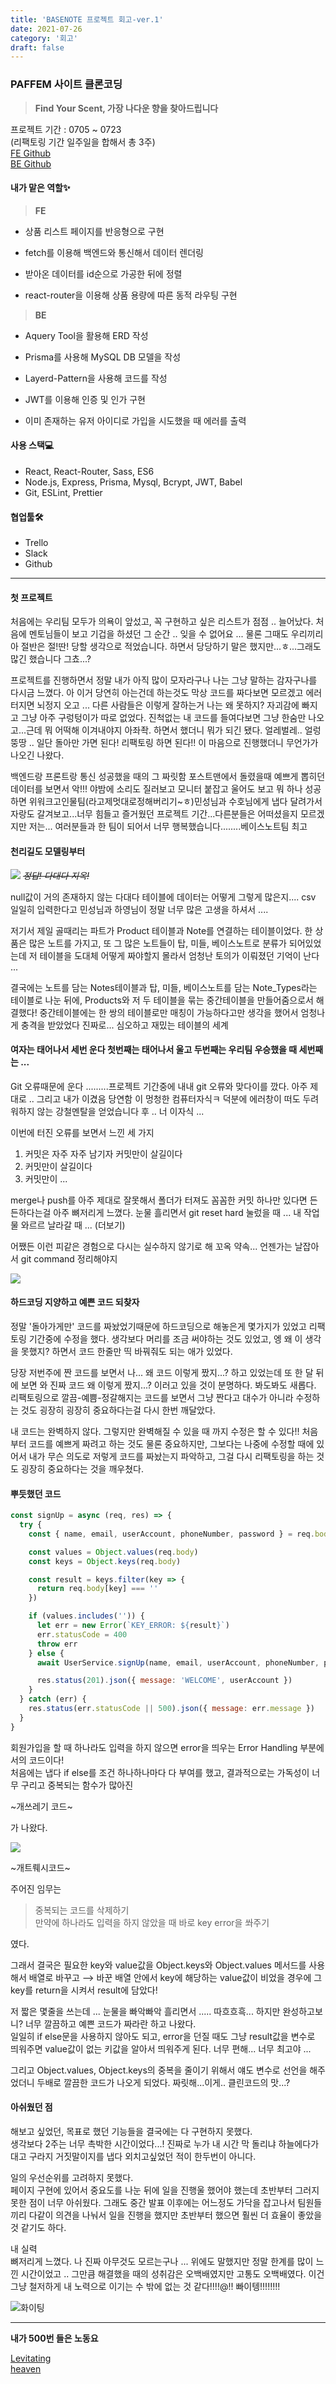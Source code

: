 ```yaml
---
title: 'BASENOTE 프로젝트 회고-ver.1'
date: 2021-07-26
category: '회고'
draft: false
---
```


### PAFFEM 사이트 클론코딩

> **Find Your Scent, 가장 나다운 향을 찾아드립니다**

프로젝트 기간 : 0705 ~ 0723  
 (리팩토링 기간 일주일을 합해서 총 3주)  
 [FE Github](https://github.com/wecode-bootcamp-korea/fullstack1-1st-BaseNote-frontend)  
 [BE Github](https://github.com/wecode-bootcamp-korea/fullstack1-1st-BaseNote-backend)

#### 내가 맡은 역할✨

> **FE**

- 상품 리스트 페이지를 반응형으로 구현

- fetch를 이용해 백엔드와 통신해서 데이터 렌더링

- 받아온 데이터를 id순으로 가공한 뒤에 정렬

- react-router을 이용해 상품 용량에 따른 동적 라우팅 구현

> **BE**

- Aquery Tool을 활용해 ERD 작성

- Prisma를 사용해 MySQL DB 모델을 작성

- Layerd-Pattern을 사용해 코드를 작성

- JWT를 이용해 인증 및 인가 구현

- 이미 존재하는 유저 아이디로 가입을 시도했을 때 에러를 출력

#### 사용 스택💻

- React, React-Router, Sass, ES6
- Node.js, Express, Prisma, Mysql, Bcrypt, JWT, Babel
- Git, ESLint, Prettier

#### 협업툴🛠

- Trello
- Slack
- Github

---

#### **첫 프로젝트**

처음에는 우리팀 모두가 의욕이 앞섰고, 꼭 구현하고 싶은 리스트가 점점 .. 늘어났다. 처음에 멘토님들이 보고 기겁을 하셨던 그 순간 .. 잊을 수 없어요 ... 물론 그때도 우리끼리 아 절반은 절!딴! 당할 생각으로 적었습니다. 하면서 당당하기 말은 했지만...ㅎ...그래도 많긴 했습니다 그쵸...?

프로젝트를 진행하면서 정말 내가 아직 많이 모자라구나 나는 그냥 말하는 감자구나를 다시금 느꼈다. 아 이거 당연히 아는건데 하는것도 막상 코드를 짜다보면 모르겠고 에러 터지면 뇌정지 오고 ... 다른 사람들은 이렇게 잘하는거 나는 왜 못하지? 자괴감에 빠지고 그냥 아주 구렁텅이가 따로 없었다. 진척없는 내 코드를 들여다보면 그냥 한숨만 나오고...근데 뭐 어떡해 이겨내야지 아좌좍. 하면서 했더니 뭐가 되긴 됐다. 얼레벌레.. 얼렁뚱땅 .. 일단 돌아만 가면 된다! 리팩토링 하면 된다!! 이 마음으로 진행했더니 무언가가 나오긴 나왔다.

백엔드랑 프론트랑 통신 성공했을 때의 그 짜릿함 포스트맨에서 돌렸을때 예쁘게 뽑히던 데이터를 보면서 악!!! 야밤에 소리도 질러보고 모니터 붙잡고 울어도 보고 뭐 하나 성공하면 위워크고인물팀(라고제멋대로정해버리기~ㅎ)민성님과 수호님에게 냅다 달려가서 자랑도 갈겨보고...너무 힘들고 즐거웠던 프로젝트 기간...다른분들은 어떠셨을지 모르겠지만 저는... 여러분들과 한 팀이 되어서 너무 행복했습니다........베이스노트팀 최고

#### **천리길도 모델링부터**

![](./images/basenote_erd.png)
_~~정답! 다대다 지옥!~~_

null값이 거의 존재하지 않는 다대다 테이블에 데이터는 어떻게 그렇게 많은지.... csv 일일히 입력한다고 민성님과 하영님이 정말 너무 많은 고생을 하셔서 ....

저기서 제일 골때리는 파트가 Product 테이블과 Note를 연결하는 테이블이었다. 한 상품은 많은 노트를 가지고, 또 그 많은 노트들이 탑, 미들, 베이스노트로 분류가 되어있었는데 저 테이블을 도대체 어떻게 짜야할지 몰라서 엄청난 토의가 이뤄졌던 기억이 난다 ...

결국에는 노트를 담는 Notes테이블과 탑, 미들, 베이스노트를 담는 Note_Types라는 테이블로 나눈 뒤에, Products와 저 두 테이블을 묶는 중간테이블을 만들어줌으로서 해결했다! 중간테이블에는 한 쌍의 테이블로만 매칭이 가능하다고만 생각을 했어서 엄청나게 충격을 받았었다 진짜로... 심오하고 재밌는 테이블의 세계

#### **여자는 태어나서 세번 운다 첫번째는 태어나서 울고 두번째는 우리팀 우승했을 때 세번째는 ...**

Git 오류때문에 운다 .........프로젝트 기간중에 내내 git 오류와 맞다이를 깠다. 아주 제대로 .. 그리고 내가 이겼음 당연함 이 멍청한 컴퓨터자식ㅋ 덕분에 에러창이 떠도 두려워하지 않는 강철멘탈을 얻었습니다 후 .. 너 이자식 ...

이번에 터진 오류를 보면서 느낀 세 가지

1.  커밋은 자주 자주 남기자 커밋만이 살길이다
2.  커밋만이 살길이다
3.  커밋만이 ...

merge나 push를 아주 제대로 잘못해서 폴더가 터져도 꼼꼼한 커밋 하나만 있다면 든든하다는걸 아주 뼈저리게 느꼈다. 눈물 흘리면서 git reset hard 눌렀을 때 ... 내 작업물 와르르 날라갈 때 ... (더보기)

어쨌든 이런 피같은 경험으로 다시는 실수하지 않기로 해 꼬옥 약속... 언젠가는 날잡아서 git command 정리해야지

![](https://pics.me.me/in-case-of-fire-0-1-git-commit-2-git-41937106.png)

#### **하드코딩 지양하고 예쁜 코드 되찾자**

정말 '돌아가게만' 코드를 짜놨었기때문에 하드코딩으로 해놓은게 몇가지가 있었고 리팩토링 기간중에 수정을 했다. 생각보다 머리를 조금 써야하는 것도 있었고, 엥 왜 이 생각을 못했지? 하면서 코드 한줄만 띡 바꿔줘도 되는 애가 있었다.

당장 저번주에 짠 코드를 보면서 나... 왜 코드 이렇게 짰지...? 하고 있었는데 또 한 달 뒤에 보면 와 진짜 코드 왜 이렇게 짰지...? 이러고 있을 것이 분명하다. 봐도봐도 새롭다. 리팩토링으로 깔끔-예쁨-정갈해지는 코드를 보면서 그냥 짠다고 대수가 아니라 수정하는 것도 굉장히 굉장히 중요하다는걸 다시 한번 깨달았다.

내 코드는 완벽하지 않다. 그렇지만 완벽해질 수 있을 때 까지 수정은 할 수 있다!! 처음부터 코드를 예쁘게 짜려고 하는 것도 물론 중요하지만, 그보다는 나중에 수정할 때에 있어서 내가 무슨 의도로 저렇게 코드를 짜놨는지 파악하고, 그걸 다시 리팩토링을 하는 것도 굉장히 중요하다는 것을 깨우쳤다.

#### **뿌듯했던 코드**

```javascript
const signUp = async (req, res) => {
  try {
    const { name, email, userAccount, phoneNumber, password } = req.body

    const values = Object.values(req.body)
    const keys = Object.keys(req.body)

    const result = keys.filter(key => {
      return req.body[key] === ''
    })

    if (values.includes('')) {
      let err = new Error(`KEY_ERROR: ${result}`)
      err.statusCode = 400
      throw err
    } else {
      await UserService.signUp(name, email, userAccount, phoneNumber, password)

      res.status(201).json({ message: 'WELCOME', userAccount })
    }
  } catch (err) {
    res.status(err.statusCode || 500).json({ message: err.message })
  }
}
```

회원가입을 할 때 하나라도 입력을 하지 않으면 error을 띄우는 Error Handling 부분에서의 코드이다!  
 처음에는 냅다 if else를 조건 하나하나마다 다 부여를 했고, 결과적으로는 가독성이 너무 구리고 중복되는 함수가 많아진

~개쓰레기 코드~

가 나왔다.

![](https://memegenerator.net/img/instances/63240309/try-to-look-on-my-old-code-looks-trash.jpg)

~개트뤠시코드~

주어진 임무는

> 중복되는 코드를 삭제하기  
> 만약에 하나라도 입력을 하지 않았을 때 바로 key error을 쏴주기

였다.

그래서 결국은 필요한 key와 value값을 Object.keys와 Object.values 메서드를 사용해서 배열로 바꾸고 ⟶ 바꾼 배열 안에서 key에 해당하는 value값이 비었을 경우에 그 key를 return을 시켜서 result에 담았다!

저 짧은 몇줄을 쓰는데 ... 눈물을 빠악빠악 흘리면서 ..... 따흐흐흑... 하지만 완성하고보니? 너무 깔끔하고 예쁜 코드가 짜라란 하고 나왔다.  
 일일히 if else문을 사용하지 않아도 되고, error을 던질 때도 그냥 result값을 변수로 띄워주면 value값이 없는 키값을 알아서 띄워주게 된다. 너무 편해... 너무 최고야 ...

그리고 Object.values, Object.keys의 중복을 줄이기 위해서 얘도 변수로 선언을 해주었더니 두배로 깔끔한 코드가 나오게 되었다. 짜릿해...이게.. 클린코드의 맛...?

#### **아쉬웠던 점**

해보고 싶었던, 목표로 했던 기능들을 결국에는 다 구현하지 못했다.  
 생각보다 2주는 너무 촉박한 시간이었다...! 진짜로 누가 내 시간 막 돌리냐 하늘에다가 대고 구라지 거짓말이지를 냅다 외치고싶었던 적이 한두번이 아니다.

일의 우선순위를 고려하지 못했다.  
 페이지 구현에 있어서 중요도를 나눈 뒤에 일을 진행울 했어야 했는데 초반부터 그러지 못한 점이 너무 아쉬웠다. 그래도 중간 발표 이후에는 어느정도 가닥을 잡고나서 팀원들끼리 다같이 의견을 나눠서 일을 진행을 했지만 초반부터 했으면 훨씬 더 효율이 좋았을 것 같기도 하다.

내 실력  
 뼈저리게 느꼈다. 나 진짜 아무것도 모르는구나 ... 위에도 말했지만 정말 한계를 많이 느낀 시간이었고 .. 그만큼 해결했을 때의 성취감은 오백배였지만 고통도 오백배였다. 이건 그냥 철저하게 내 노력으로 이기는 수 밖에 없는 것 같다!!!!@!! 빠이텡!!!!!!!!

![화이팅](https://pbs.twimg.com/media/E7RGsBhUYAAGlZl?format=jpg&name=small)

---

**내가 500번 들은 노동요**

[Levitating](https://youtu.be/WHuBW3qKm9g)  
 [heaven](https://youtu.be/NfdYhJ1Xpro)
